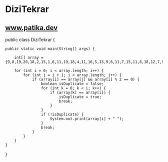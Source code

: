 # DiziTekrar
www.patika.dev
--------------


public class DiziTekrar {
	
	public static void main(String[] args) {
		
		int[] array = {9,8,19,20,18,2,15,1,6,11,19,18,4,11,16,5,13,9,6,11,7,15,11,8,18,12,7,9,2,9,9,8,19,20,11,15,8,16,15,11,7,5,14,12};
		
		for (int i = 0; i < array.length; i++) {
		    for (int j = i + 1; j < array.length; j++) {
		        if (array[i] == array[j] && array[i] % 2 == 0) {
		            boolean isDuplicate = false;
		            for (int k = 0; k < i; k++) {
		                if (array[k] == array[i]) {
		                    isDuplicate = true;
		                    break;
		                }
		            }
		            if (!isDuplicate) {
		                System.out.print(array[i] + " ");
		            }
		            break;
		        }
		    }
		}
	}
}
